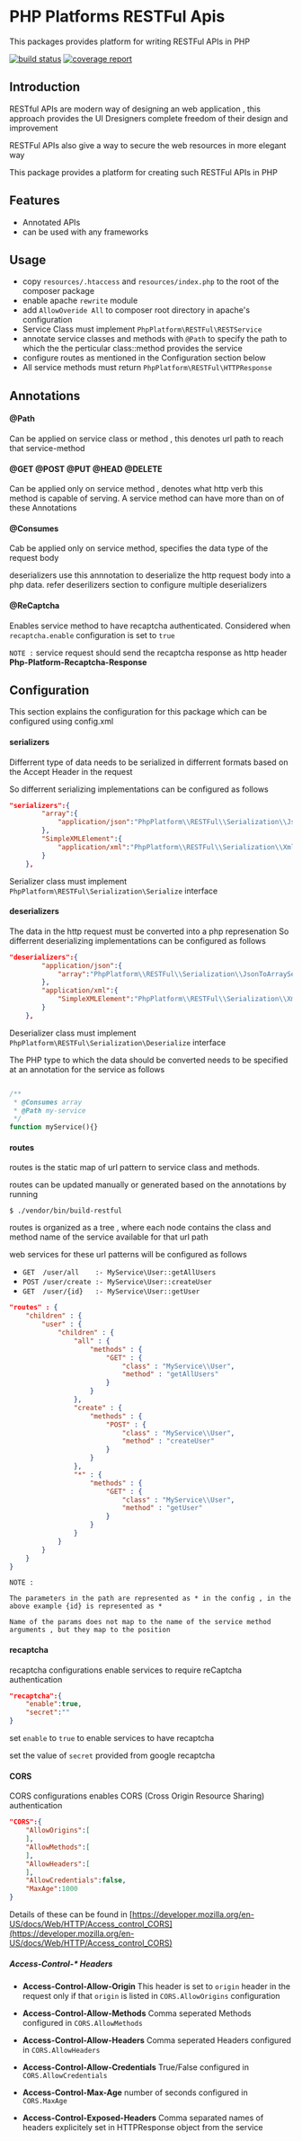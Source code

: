# PHP Platforms RESTFul Apis
This packages provides platform for writing RESTFul APIs in PHP 

[![build status](https://gitlab.com/php-platform/restful/badges/master/build.svg)](https://gitlab.com/php-platform/restful/commits/master) [![coverage report](https://gitlab.com/php-platform/restful/badges/master/coverage.svg)](https://gitlab.com/php-platform/restful/commits/master)


## Introduction
RESTful APIs are modern way of designing an web application , this approach provides the UI Dresigners complete freedom of their design and improvement 

RESTFul APIs also give a way to secure the web resources in more elegant way

This package provides a platform for creating such RESTFul APIs in PHP

## Features
* Annotated APIs 
* can be used with any frameworks 

## Usage

* copy `resources/.htaccess` and `resources/index.php` to the root of the composer package
* enable apache `rewrite` module 
* add `AllowOveride All` to composer root directory in apache's configuration
* Service Class must implement ``PhpPlatform\RESTFul\RESTService``
* annotate service classes and methods with ``@Path`` to specify the path to which the the perticular class::method provides the service
* configure routes as mentioned in the Configuration section below 
* All service methods must return ``PhpPlatform\RESTFul\HTTPResponse``

## Annotations

#### @Path
Can be applied on service class or method , this denotes url path to reach that service-method

#### @GET @POST @PUT @HEAD @DELETE
Can be applied only on service method , denotes what http verb this method is capable of serving.
A service method can have more than on of these Annotations

#### @Consumes
Cab be applied only on service method, specifies the data type of the request body

deserializers use this annnotation to deserialize the http request body into a php data. refer deserilizers section to configure multiple deserializers

#### @ReCaptcha
Enables service method to have recaptcha authenticated.
Considered when `recaptcha.enable` configuration is set to `true`

`` NOTE : ``
service request should send the recaptcha response as http header **Php-Platform-Recaptcha-Response**

## Configuration

This section explains the configuration for this package which can be configured using config.xml

#### serializers
Differrent type of data needs to be serialized in differrent formats based on the Accept Header in the request

So differrent serializing implementations can be configured as follows
``` JSON
"serializers":{
        "array":{
            "application/json":"PhpPlatform\\RESTFul\\Serialization\\JsonToArraySerialization"
        },
        "SimpleXMLElement":{
            "application/xml":"PhpPlatform\\RESTFul\\Serialization\\XmlToSimpleXMLElementSerialization"
        }
    },
```
Serializer class must implement ``PhpPlatform\RESTFul\Serialization\Serialize`` interface

#### deserializers
The data in the http request must be converted into a php represenation 
So differrent deserializing implementations can be configured as follows
``` JSON
"deserializers":{
        "application/json":{
            "array":"PhpPlatform\\RESTFul\\Serialization\\JsonToArraySerialization"
        },
        "application/xml":{
            "SimpleXMLElement":"PhpPlatform\\RESTFul\\Serialization\\XmlToSimpleXMLElementSerialization"
        }
    },
```
Deserializer class must implement ``PhpPlatform\RESTFul\Serialization\Deserialize`` interface

The PHP type to which the data should be converted needs to be specified at an annotation for the service as follows
``` PHP

/**
 * @Consumes array
 * @Path my-service
 */
function myService(){}

```

#### routes
routes is the static map of url pattern to service class and methods.

routes can be updated manually or generated based on the annotations by running
```
$ ./vendor/bin/build-restful
```

routes is organized as a tree , where each node contains the class and method name of the service available for that url path 

web services for these url patterns will be configured as follows

 * ``GET  /user/all    :- MyService\User::getAllUsers``
 * ``POST /user/create :- MyService\User::createUser``
 * ``GET  /user/{id}   :- MyService\User::getUser``

``` JSON
"routes" : {
    "children" : {
        "user" : {
            "children" : {
                "all" : {
                    "methods" : {
                        "GET" : {
                            "class" : "MyService\\User",
                            "method" : "getAllUsers"
                        }
                    }
                },
                "create" : {
                    "methods" : {
                        "POST" : {
                            "class" : "MyService\\User",
                            "method" : "createUser"
                        }
                    }
                },
                "*" : {
                    "methods" : {
                        "GET" : {
                            "class" : "MyService\\User",
                            "method" : "getUser"
                        }
                    }
                }
            }
        }
    }
}
```

``NOTE :``
 
``The parameters in the path are represented as * in the config , in the above example {id} is represented as *``
 
``Name of the params does not map to the name of the service method arguments , but they map to the position``

#### recaptcha
recaptcha configurations enable services to require reCaptcha authentication

``` JSON
"recaptcha":{
    "enable":true,
    "secret":""
}
```

set `enable` to `true` to enable services to have recaptcha

set the value of `secret` provided from google recaptcha 

#### CORS
CORS configurations enables CORS (Cross Origin Resource Sharing) authentication

``` JSON
"CORS":{
    "AllowOrigins":[
    ],
    "AllowMethods":[
    ],
    "AllowHeaders":[
    ],
    "AllowCredentials":false,
    "MaxAge":1000
}
```

Details of these can be found in [https://developer.mozilla.org/en-US/docs/Web/HTTP/Access_control_CORS](https://developer.mozilla.org/en-US/docs/Web/HTTP/Access_control_CORS)

##### Access-Control-* Headers 

  * **Access-Control-Allow-Origin**
  This header is set to `origin` header in the request only if that `origin` is listed in `CORS.AllowOrigins` configuration
  
  * **Access-Control-Allow-Methods**
  Comma seperated Methods configured in `CORS.AllowMethods`
  
  * **Access-Control-Allow-Headers**
  Comma seperated Headers configured in `CORS.AllowHeaders`
  
  * **Access-Control-Allow-Credentials**
  True/False configured in `CORS.AllowCredentials`
  
  * **Access-Control-Max-Age**
  number of seconds configured in `CORS.MaxAge`
  
  * **Access-Control-Exposed-Headers**
  Comma separated names of headers explicitely set in HTTPResponse object from the service
  